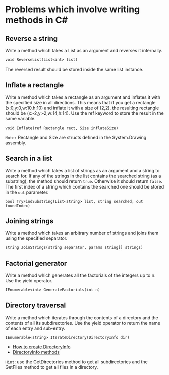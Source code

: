 # Problems which involve writing methods in C# #

## Reverse a string

Write a method which takes a List<int> as an argument
and reverses it internally.

`void ReverseList(List<int> list)`

The reversed result should be stored inside the same list instance.

## Inflate a rectangle

Write a method which takes a rectangle as an argument and
inflates it with the specified size in all directions.
This means that if you get a rectangle (x:0,y:0,w:10,h:10) and inflate
it with a size of (2,2), the resulting rectangle should be
(x:-2,y:-2,w:14,h:14). Use the ref keyword to store the result in
the same variable.

`void Inflate(ref Rectangle rect, Size inflateSize)`

`Note:` Rectangle and Size are structs defined in the System.Drawing assembly.

## Search in a list

Write a method which takes a list of strings as an argument and a
string to search for. If any of the strings in the list contains
the searched string (as a substring), the method should return
`true`. Otherwise it should return `false`. The first index
of a string which contains the searched one should be stored
in the `out` parameter.

`bool TryFindSubstring(List<string> list, string searched, out foundIndex)`

## Joining strings

Write a method which takes an arbitrary number of strings and joins them
using the specified separator.

`string JoinStrings(string separator, params string[] strings)`

## Factorial generator

Write a method which generates all the factorials of the integers up to n.
Use the yield operator.

`IEnumerable<int> GenerateFactorials(int n)`

## Directory traversal

Write a method which iterates through the contents of a directory
and the contents of all its subdirectories. Use the yield operator
to return the name of each entry and sub-entry.

`IEnumerable<string> IterateDirectory(DirectoryInfo dir)`

* [How to create DirectoryInfo](https://msdn.microsoft.com/en-us/library/system.io.directoryinfo.directoryinfo%28v=vs.110%29.aspx)
* [DirectoryInfo methods](https://msdn.microsoft.com/en-us/library/system.io.directoryinfo%28v=vs.110%29.aspx)

`Hint`: use the GetDirectories method to get all subdirectories and the
GetFiles method to get all files in a directory.